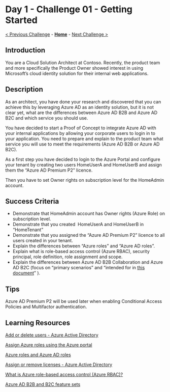 # Day 1 - Challenge 01 - Getting Started

 [< Previous Challenge](./Challenge_D1_00.md) - **[Home](../README.md)** - [Next Challenge >](./Challenge_D1_02.md)

## Introduction

You are a
Cloud Solution Architect at Contoso. Recently, the product team and more specifically the Product Owner showed interest in using Microsoft’s cloud identity solution for their internal web applications.

## Description

As an architect, you have done your research and discovered that you can achieve this by leveraging Azure AD as an identity solution, but it is not clear yet, what are the differences between Azure AD B2B and Azure AD B2C and which service you should use.

You have decided to start a Proof of Concept to integrate Azure AD with your internal applications by allowing your corporate users to login in to your application. You need to prepare and explain to the product team what service you will use to meet the requirements (Azure AD B2B or Azure AD B2C).

As a first step you have decided to login to the Azure Portal and configure your tenant by creating two users HomeUserA and HomeUserB and assign them the “Azure AD Premium P2” licence.

Then you have to set Owner rights on subscription level for the HomeAdmin account.

## Success Criteria

- Demonstrate that HomeAdmin account has Owner rights (Azure Role) on subscription level.
- Demonstrate that you created  HomeUserA and HomeUserB in “HomeTenant”
- Demonstrate that you assigned the “Azure AD Premium P2” licence to all users created in your tenant.
- Explain the differences between “Azure roles” and “Azure AD roles”.
- Explain what is role-based access control (Azure RBAC), security principal, role definition, role assignment and scope.
- Explain the differences between Azure AD B2B Collaboration and Azure AD B2C (focus on “primary scenarios” and “intended for in [this document](https://docs.microsoft.com/en-us/azure/active-directory/external-identities/external-identities-overview#comparing-external-identities-feature-sets)” ).

## Tips

Azure AD Premium P2 will be used later when enabling Conditional Access Policies and Multifactor authentication.

## Learning Resources

[Add or delete users - Azure Active Directory](https://docs.microsoft.com/en-us/azure/active-directory/fundamentals/add-users-azure-active-directory)

[Assign Azure roles using the Azure portal](https://docs.microsoft.com/en-us/azure/role-based-access-control/role-assignments-portal?tabs=current)

[Azure roles and Azure AD roles](https://docs.microsoft.com/en-us/azure/role-based-access-control/rbac-and-directory-admin-roles#differences-between-azure-roles-and-azure-ad-roles)

[Assign or remove licenses - Azure Active Directory](https://docs.microsoft.com/en-us/azure/active-directory/fundamentals/license-users-groups#assign-licenses-to-users-or-groups)

[What is Azure role-based access control (Azure RBAC)?](https://docs.microsoft.com/en-us/azure/role-based-access-control/overview)

[Azure AD B2B and B2C feature sets](https://docs.microsoft.com/en-us/azure/active-directory/external-identities/external-identities-overview#comparing-external-identities-feature-sets)

